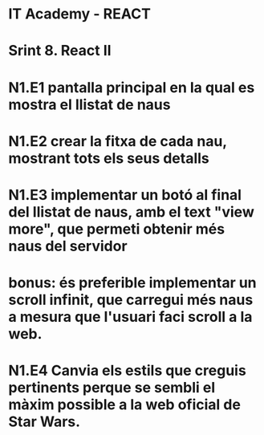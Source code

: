 # IT Academy - REACT
# Srint 8. React II
#
# N1.E1 pantalla principal en la qual es mostra el llistat de naus
#
# N1.E2 crear la fitxa de cada nau, mostrant tots els seus detalls
#
# N1.E3 implementar un botó al final del llistat de naus, amb el text "view more", que permeti obtenir més naus del servidor
#       bonus: és preferible implementar un scroll infinit, que carregui més naus a mesura que l'usuari faci scroll a la web.
#
# N1.E4 Canvia els estils que creguis pertinents perque se sembli el màxim possible a la web oficial de Star Wars.
#
